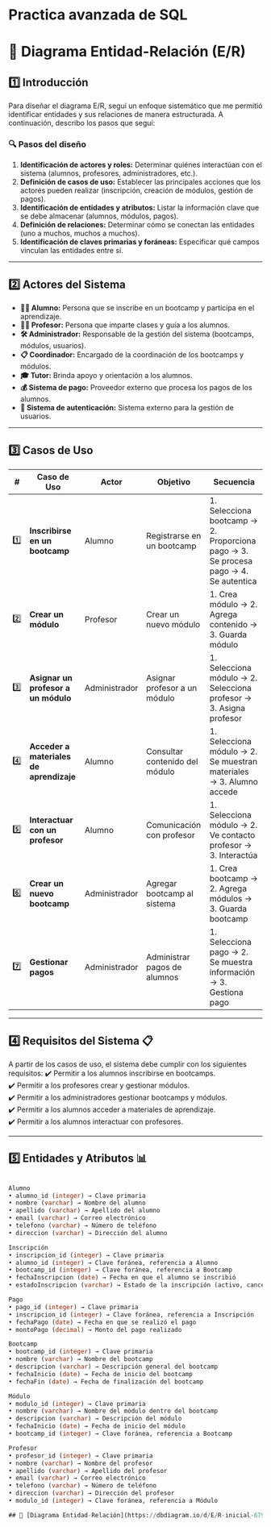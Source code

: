# Practica avanzada de SQL

# 📌 Diagrama Entidad-Relación (E/R)

## 1️⃣ Introducción

Para diseñar el diagrama E/R, seguí un enfoque sistemático que me permitió identificar entidades y sus relaciones de manera estructurada. A continuación, describo los pasos que seguí:

### 🔍 **Pasos del diseño**
1. **Identificación de actores y roles:** Determinar quiénes interactúan con el sistema (alumnos, profesores, administradores, etc.).
2. **Definición de casos de uso:** Establecer las principales acciones que los actores pueden realizar (inscripción, creación de módulos, gestión de pagos).
3. **Identificación de entidades y atributos:** Listar la información clave que se debe almacenar (alumnos, módulos, pagos).
4. **Definición de relaciones:** Determinar cómo se conectan las entidades (uno a muchos, muchos a muchos).
5. **Identificación de claves primarias y foráneas:** Especificar qué campos vinculan las entidades entre sí.

---

## 2️⃣ Actores del Sistema

- **👨‍🎓 Alumno:** Persona que se inscribe en un bootcamp y participa en el aprendizaje.
- **👨‍🏫 Profesor:** Persona que imparte clases y guía a los alumnos.
- **🛠 Administrador:** Responsable de la gestión del sistema (bootcamps, módulos, usuarios).
- **📋 Coordinador:** Encargado de la coordinación de los bootcamps y módulos.
- **🎓 Tutor:** Brinda apoyo y orientación a los alumnos.
- **💰 Sistema de pago:** Proveedor externo que procesa los pagos de los alumnos.
- **🔐 Sistema de autenticación:** Sistema externo para la gestión de usuarios.

---

## 3️⃣ Casos de Uso

| # | Caso de Uso | Actor | Objetivo | Secuencia |
|---|------------|-------|----------|-----------|
| 1️⃣ | **Inscribirse en un bootcamp** | Alumno | Registrarse en un bootcamp | 1. Selecciona bootcamp → 2. Proporciona pago → 3. Se procesa pago → 4. Se autentica |
| 2️⃣ | **Crear un módulo** | Profesor | Crear un nuevo módulo | 1. Crea módulo → 2. Agrega contenido → 3. Guarda módulo |
| 3️⃣ | **Asignar un profesor a un módulo** | Administrador | Asignar profesor a un módulo | 1. Selecciona módulo → 2. Selecciona profesor → 3. Asigna profesor |
| 4️⃣ | **Acceder a materiales de aprendizaje** | Alumno | Consultar contenido del módulo | 1. Selecciona módulo → 2. Se muestran materiales → 3. Alumno accede |
| 5️⃣ | **Interactuar con un profesor** | Alumno | Comunicación con profesor | 1. Selecciona módulo → 2. Ve contacto profesor → 3. Interactúa |
| 6️⃣ | **Crear un nuevo bootcamp** | Administrador | Agregar bootcamp al sistema | 1. Crea bootcamp → 2. Agrega módulos → 3. Guarda bootcamp |
| 7️⃣ | **Gestionar pagos** | Administrador | Administrar pagos de alumnos | 1. Selecciona pago → 2. Se muestra información → 3. Gestiona pago |

---

## 4️⃣ Requisitos del Sistema 📋

A partir de los casos de uso, el sistema debe cumplir con los siguientes requisitos:
✔️ Permitir a los alumnos inscribirse en bootcamps.  
✔️ Permitir a los profesores crear y gestionar módulos.  
✔️ Permitir a los administradores gestionar bootcamps y módulos.  
✔️ Permitir a los alumnos acceder a materiales de aprendizaje.  
✔️ Permitir a los alumnos interactuar con profesores.  

---

## 5️⃣ Entidades y Atributos 📊

```sql

Alumno
• alumno_id (integer) → Clave primaria
• nombre (varchar) → Nombre del alumno
• apellido (varchar) → Apellido del alumno
• email (varchar) → Correo electrónico
• telefono (varchar) → Número de teléfono
• direccion (varchar) → Dirección del alumno

Inscripción
• inscripcion_id (integer) → Clave primaria
• alumno_id (integer) → Clave foránea, referencia a Alumno
• bootcamp_id (integer) → Clave foránea, referencia a Bootcamp
• fechaInscripcion (date) → Fecha en que el alumno se inscribió
• estadoInscripcion (varchar) → Estado de la inscripción (activo, cancelado, etc.)

Pago
• pago_id (integer) → Clave primaria
• inscripcion_id (integer) → Clave foránea, referencia a Inscripción
• fechaPago (date) → Fecha en que se realizó el pago
• montoPago (decimal) → Monto del pago realizado

Bootcamp
• bootcamp_id (integer) → Clave primaria
• nombre (varchar) → Nombre del bootcamp
• descripcion (varchar) → Descripción general del bootcamp
• fechaInicio (date) → Fecha de inicio del bootcamp
• fechaFin (date) → Fecha de finalización del bootcamp

Módulo
• modulo_id (integer) → Clave primaria
• nombre (varchar) → Nombre del módulo dentro del bootcamp
• descripcion (varchar) → Descripción del módulo
• fechaInicio (date) → Fecha de inicio del módulo
• bootcamp_id (integer) → Clave foránea, referencia a Bootcamp

Profesor
• profesor_id (integer) → Clave primaria
• nombre (varchar) → Nombre del profesor
• apellido (varchar) → Apellido del profesor
• email (varchar) → Correo electrónico
• telefono (varchar) → Número de teléfono
• direccion (varchar) → Dirección del profesor
• modulo_id (integer) → Clave foránea, referencia a Módulo

## 🔗 [Diagrama Entidad-Relación](https://dbdiagram.io/d/E/R-inicial-679e65b9263d6cf9a0b914a8)



